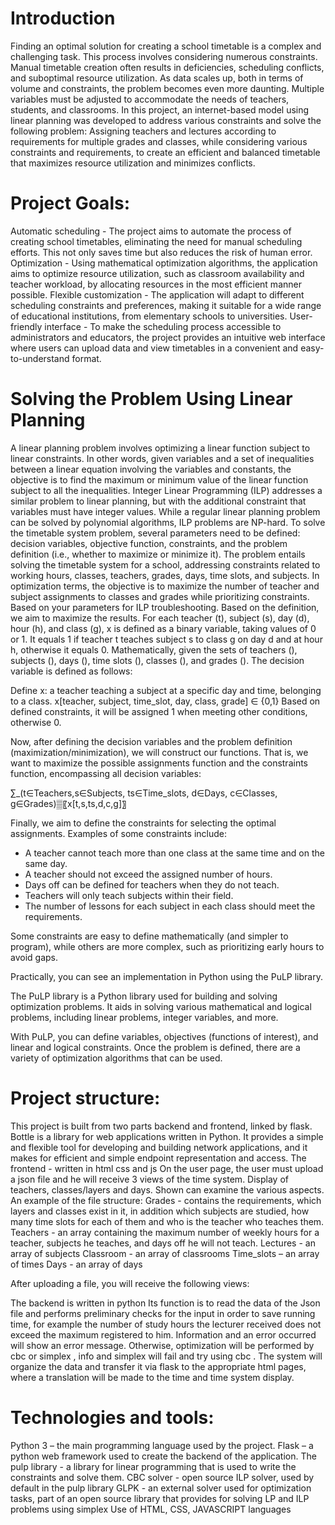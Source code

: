 # Introduction
Finding an optimal solution for creating a school timetable is a complex and challenging task. This process involves considering numerous constraints. Manual timetable creation often results in deficiencies, scheduling conflicts, and suboptimal resource utilization. As data scales up, both in terms of volume and constraints, the problem becomes even more daunting. Multiple variables must be adjusted to accommodate the needs of teachers, students, and classrooms.
In this project, an internet-based model using linear planning was developed to address various constraints and solve the following problem:
Assigning teachers and lectures according to requirements for multiple grades and classes, while considering various constraints and requirements, to create an efficient and balanced timetable that maximizes resource utilization and minimizes conflicts.


# Project Goals:
Automatic scheduling - The project aims to automate the process of creating school timetables, eliminating the need for manual scheduling efforts. This not only saves time but also reduces the risk of human error.
Optimization - Using mathematical optimization algorithms, the application aims to optimize resource utilization, such as classroom availability and teacher workload, by allocating resources in the most efficient manner possible.
Flexible customization - The application will adapt to different scheduling constraints and preferences, making it suitable for a wide range of educational institutions, from elementary schools to universities.
User-friendly interface - To make the scheduling process accessible to administrators and educators, the project provides an intuitive web interface where users can upload data and view timetables in a convenient and easy-to-understand format.


# Solving the Problem Using Linear Planning
A linear planning problem involves optimizing a linear function subject to linear constraints. In other words, given variables and a set of inequalities between a linear equation involving the variables and constants, the objective is to find the maximum or minimum value of the linear function subject to all the inequalities.
Integer Linear Programming (ILP) addresses a similar problem to linear planning, but with the additional constraint that variables must have integer values. While a regular linear planning problem can be solved by polynomial algorithms, ILP problems are NP-hard.
To solve the timetable system problem, several parameters need to be defined: decision variables, objective function, constraints, and the problem definition (i.e., whether to maximize or minimize it).
The problem entails solving the timetable system for a school, addressing constraints related to working hours, classes, teachers, grades, days, time slots, and subjects. In optimization terms, the objective is to maximize the number of teacher and subject assignments to classes and grades while prioritizing constraints.
Based on your parameters for ILP troubleshooting.
Based on the definition, we aim to maximize the results.
For each teacher (t), subject (s), day (d), hour (h), and class (g), x is defined as a binary variable, taking values of 0 or 1. It equals 1 if teacher t teaches subject s to class g on day d and at hour h, otherwise it equals 0.
Mathematically, given the sets of teachers (), subjects (), days (), time slots (), classes (), and grades ().
The decision variable is defined as follows:

Define x: a teacher teaching a subject at a specific day and time, belonging to a class.
x[teacher, subject, time_slot, day, class, grade] ∈ {0,1}
Based on defined constraints, it will be assigned 1 when meeting other conditions, otherwise 0.

Now, after defining the decision variables and the problem definition (maximization/minimization), we will construct our functions. That is, we want to maximize the possible assignments function and the constraints function, encompassing all decision variables:

∑_(t∈Teachers,s∈Subjects, ts∈Time_slots, d∈Days, c∈Classes, g∈Grades)▒〖x[t,s,ts,d,c,g]〗


Finally, we aim to define the constraints for selecting the optimal assignments.
Examples of some constraints include:
- A teacher cannot teach more than one class at the same time and on the same day.
- A teacher should not exceed the assigned number of hours.
- Days off can be defined for teachers when they do not teach.
- Teachers will only teach subjects within their field.
- The number of lessons for each subject in each class should meet the requirements.

Some constraints are easy to define mathematically (and simpler to program),
while others are more complex, such as prioritizing early hours to avoid gaps.

Practically, you can see an implementation in Python using the PuLP library.

The PuLP library is a Python library used for building and solving optimization problems. It aids in solving various mathematical and logical problems, including linear problems, integer variables, and more.

With PuLP, you can define variables, objectives (functions of interest), and linear and logical constraints. Once the problem is defined, there are a variety of optimization algorithms that can be used.


# Project structure:
This project is built from two parts backend and frontend, linked by flask.
Bottle is a library for web applications written in Python. It provides a simple and flexible tool for developing and building network applications, and it makes for efficient and simple endpoint representation and access.
The frontend - written in html css and js
On the user page, the user must upload a json file and he will receive 3 views of the time system. Display of teachers, classes/layers and days.
Shown can examine the various aspects.
An example of the file structure:
Grades - contains the requirements, which layers and classes exist in it, in addition which subjects are studied, how many time slots for each of them and who is the teacher who teaches them.
Teachers - an array containing the maximum number of weekly hours for a teacher, subjects he teaches, and days off he will not teach.
Lectures - an array of subjects
Classroom - an array of classrooms
Time_slots – an array of times
Days - an array of days

After uploading a file, you will receive the following views:

The backend is written in python
Its function is to read the data of the Json file and performs preliminary checks for the input in order to save running time, for example the number of study hours the lecturer received does not exceed the maximum registered to him.
Information and an error occurred will show an error message.
Otherwise, optimization will be performed by cbc or simplex , info and simplex will fail and try using cbc .
The system will organize the data and transfer it via flask to the appropriate html pages, where a translation will be made to the time and time system display.

# Technologies and tools:
Python 3 – the main programming language used by the project.
Flask – a python web framework used to create the backend of the application.
The pulp library - a library for linear programming that is used to write the constraints and solve them.
CBC solver - open source ILP solver, used by default in the pulp library
GLPK - an external solver used for optimization tasks, part of an open source library that provides for solving LP and ILP problems using simplex
Use of HTML, CSS, JAVASCRIPT languages



